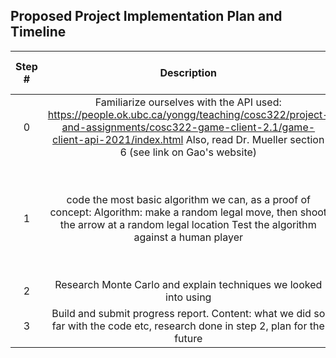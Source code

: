 ## Proposed Project Implementation Plan and Timeline
| Step # | Description | Pair prog / solo task | Deadline | Assignee(s) |
|:-:|:-:|-|:-:|:-:|
| 0 | Familiarize ourselves with the API used: https://people.ok.ubc.ca/yongg/teaching/cosc322/project-and-assignments/cosc322-game-client-2.1/game-client-api-2021/index.html   Also, read Dr. Mueller section 6 (see link on Gao's website) | Solo | Feb 18 | Everyone |
| 1 | code the most basic algorithm we can, as a proof of concept:    Algorithm: make a random legal move, then shoot the arrow at a random legal location    Test the algorithm against a human player | Pair prog  MEETING: Feb 18 1-2 PM  (extended after that for available people) | Feb 18 | Everyone |
| 2 | Research Monte Carlo and explain techniques we looked into using | 2 people | Feb 21 | Rylan, JP |
| 3 | Build and submit progress report. Content: what we did so far with the code etc, research done in step 2, plan for the future | Solo | Feb 22 | Guy |